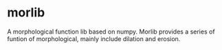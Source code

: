 # morlib
  A morphological function lib based on numpy.   Morlib provides a series of funtion of morphological, mainly include dilation and erosion.  
